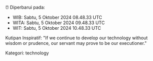 ⏰ Diperbarui pada:
- WIB: Sabtu, 5 Oktober 2024 08.48.33 UTC
- WITA: Sabtu, 5 Oktober 2024 09.48.33 UTC
- WIT: Sabtu, 5 Oktober 2024 10.48.33 UTC

Kutipan Inspiratif:
"If we continue to develop our technology without wisdom or prudence, our servant may prove to be our executioner."


Kategori: technology

